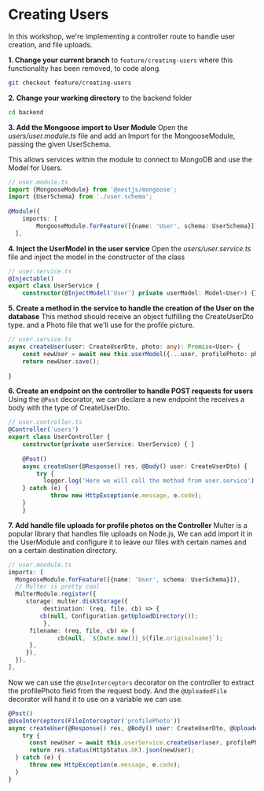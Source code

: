# Creating Users
In this workshop, we're implementing a controller route to handle user creation, and file uploads.

 **1. Change your current branch** to `feature/creating-users` where this functionality has been removed, to code along.

```sh
git checkout feature/creating-users
```
 **2. Change your working directory** to the backend folder
```sh
cd backend
```

 **3. Add the Mongoose import to User Module** 
Open the *users/user.module.ts* file and add an Import for the MongooseModule, passing the given UserSchema.

This allows services within the module to connect to MongoDB and use the Model for Users.

```ts
// user.module.ts
import {MongooseModule} from '@nestjs/mongoose';  
import {UserSchema} from './user.schema';  
  
@Module({  
    imports: [  
        MongooseModule.forFeature([{name: 'User', schema: UserSchema}]),  
  ],
```

**4. Inject the UserModel in the user service** 
Open the *users/user.service.ts* file and inject the model in the constructor of the class
```ts
// user.service.ts
@Injectable()  
export class UserService {  
    constructor(@InjectModel('User') private userModel: Model<User>) {}
```


**5. Create a method in the service to handle the creation of the User on the database**
This method should receive an object fulfilling the CreateUserDto type. and a Photo file that we'll use for the profile picture.
```ts
// user.service.ts
async createUser(user: CreateUserDto, photo: any): Promise<User> {  
    const newUser = await new this.userModel({...user, profilePhoto: photo.filename});  
    return newUser.save();  
  
}
```

**6. Create an endpoint on the controller to handle POST requests for users**
Using the `@Post` decorator, we can declare a new endpoint the receives a body with the type of CreateUserDto. 
```ts
// user.controller.ts
@Controller('users')  
export class UserController {  
    constructor(private userService: UserService) { }  
    
    @Post()  
    async createUser(@Response() res, @Body() user: CreateUserDto) {  
        try {  
          logger.log('Here we will call the method from user.service');  
	} catch (e) {  
            throw new HttpException(e.message, e.code);  
	}  
    }
```

**7. Add handle file uploads for profile photos on the Controller**
Multer is a popular library that handles file uploads on Node.js, We can add import it in the UserModule and configure it to leave our files with certain names and on a certain destination directory.

```ts
// user.moodule.ts
imports: [  
  MongooseModule.forFeature([{name: 'User', schema: UserSchema}]),  
  // Multer is pretty cool
  MulterModule.register({  
     storage: multer.diskStorage({  
          destination: (req, file, cb) => {
	     cb(null, Configuration.getUploadDirectory());
          },  
	  filename: (req, file, cb) => {  
              cb(null, `${Date.now()}_${file.originalname}`);  
	  },  
     }),  
  }),  
],
```

Now we can use the `@UseInterceptors` decorator on the controller to extract the profilePhoto field from the request body. And the `@UploadedFile` decorator will hand it to use on a variable we can use.

```ts
@Post()  
@UseInterceptors(FileInterceptor('profilePhoto'))  
async createUser(@Response() res, @Body() user: CreateUserDto, @UploadedFile() profilePhoto) {  
    try {  
      const newUser = await this.userService.createUser(user, profilePhoto);  
      return res.status(HttpStatus.OK).json(newUser);  
  } catch (e) {  
      throw new HttpException(e.message, e.code);  
  }  
}

```
